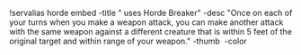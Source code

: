 !servalias horde embed -title "<name> uses Horde Breaker" -desc "Once on each of your turns when you make a weapon attack, you can make another attack with the same weapon against a different creature that is within 5 feet of the original target and within range of your weapon." -thumb <image> -color <color>
